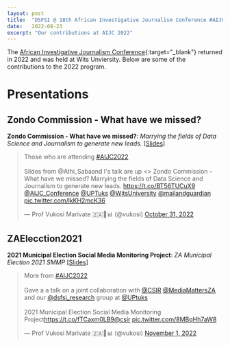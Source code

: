```yaml
---
layout: post
title:  "DSFSI @ 18th African Investigative Journalism Conference #AIJC2022"
date:   2022-08-23
excerpt: "Our contributions at AIJC 2022"
---
```


The [African Investigative Journalism Conference](https://aijc.africa/){:target="_blank"} returned in 2022 and was held at Wits Unviersity. Below are some of the contributions to the 2022 program.

# Presentations


## Zondo Commission - What have we missed?

**Zondo Commission - What have we missed?**: *Marrying the fields of Data Science and Journalism to generate new leads.* [[Slides](https://docs.google.com/presentation/d/1Zfy_-szhcoIrafbX0TH0ngqdCzdN89Kp1V6leI7cTEw/edit?usp=sharing)]

<blockquote class="twitter-tweet"><p lang="en" dir="ltr">Those who are attending <a href="https://twitter.com/hashtag/AIJC2022?src=hash&amp;ref_src=twsrc%5Etfw">#AIJC2022</a> <br><br>Slides from @Athi_Sabaand I&#39;s talk are up &lt;&gt; Zondo Commission -What have we missed? Marrying the fields of Data Science and Journalism to generate new leads. <a href="https://t.co/BT56TUCuX9">https://t.co/BT56TUCuX9</a> <a href="https://twitter.com/AIJC_Conference?ref_src=twsrc%5Etfw">@AIJC_Conference</a> <a href="https://twitter.com/UPTuks?ref_src=twsrc%5Etfw">@UPTuks</a> <a href="https://twitter.com/WitsUniversity?ref_src=twsrc%5Etfw">@WitsUniversity</a> <a href="https://twitter.com/mailandguardian?ref_src=twsrc%5Etfw">@mailandguardian</a> <a href="https://t.co/lkKH2mcK36">pic.twitter.com/lkKH2mcK36</a></p>&mdash; Prof Vukosi Marivate 🇿🇦🚀📊 (@vukosi) <a href="https://twitter.com/vukosi/status/1587095405459816449?ref_src=twsrc%5Etfw">October 31, 2022</a></blockquote> <script async src="https://platform.twitter.com/widgets.js" charset="utf-8"></script>

## ZAElecction2021

**2021 Municipal Election Social Media Monitoring Project**: *ZA Municipal Election 2021 SMMP* [[Slides](https://docs.google.com/presentation/d/1njEMGBVLrCGmBpcKBUbqgqfwEJ4Gwr3FdIRVcns9UaA/edit?usp=sharing)]

<blockquote class="twitter-tweet"><p lang="en" dir="ltr">More from <a href="https://twitter.com/hashtag/AIJC2022?src=hash&amp;ref_src=twsrc%5Etfw">#AIJC2022</a><br><br>Gave a a talk on a joint collaboration with <a href="https://twitter.com/CSIR?ref_src=twsrc%5Etfw">@CSIR</a> <a href="https://twitter.com/MediaMattersZA?ref_src=twsrc%5Etfw">@MediaMattersZA</a> and our <a href="https://twitter.com/DSFSI_Research?ref_src=twsrc%5Etfw">@dsfsi_research</a> group at <a href="https://twitter.com/UPTuks?ref_src=twsrc%5Etfw">@UPtuks</a><br><br>2021 Municipal Election Social Media Monitoring Project<a href="https://t.co/fTCaxm0LB9">https://t.co/fTCaxm0LB9</a><a href="https://twitter.com/CSIR?ref_src=twsrc%5Etfw">@csir</a> <a href="https://t.co/8MBqHh7aW8">pic.twitter.com/8MBqHh7aW8</a></p>&mdash; Prof Vukosi Marivate 🇿🇦🚀📊 (@vukosi) <a href="https://twitter.com/vukosi/status/1587306062985793537?ref_src=twsrc%5Etfw">November 1, 2022</a></blockquote> <script async src="https://platform.twitter.com/widgets.js" charset="utf-8"></script>

